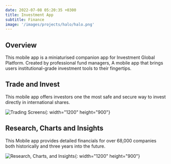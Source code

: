 ```yaml
---
date: 2022-07-08 05:20:35 +0300
title: Investment App
subtitle: Finance
image: '/images/projects/halo/halo.png'
---
```


## Overview

This mobile app is a miniaturised companion app for Investment Global Platform. Created by professional fund managers, A mobile app that brings users institutional-grade investment tools to their fingertips.

## Trade and Invest

This mobile app offers investors one the most safe and secure way to invest directly in international shares.

![Trading Screens](/images/projects/halo/halo-trading.png){: width="1200" height="900"}

## Research, Charts and Insights

This Mobile app provides detailed financials for over 68,000 companies both historically and three years into the future.

![Research, Charts, and Insights](/images/projects/halo/halo-research.png){: width="1200" height="900"}